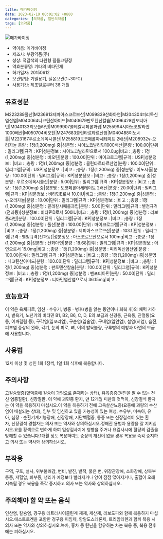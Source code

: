 ```yaml
---
title: 메가바이정
date: 2023-02-10 00:01:02 +0800
categories: [의약품, 일반의약품]
tags: [의약품]
---
```

![메가바이정](https://nedrug.mfds.go.kr/pbp/cmn/itemImageDownload/149875082827600025)

- 약이름: 메가바이정
- 제조사: 부광약품(주)
- 성상: 적갈색의 타원형 필름코팅정
- 약효분류명: 기타의 비타민제
- 허가일자: 20150612
- 보관방법: 기밀용기, 실온보관(1~30℃)
- 사용기간: 제조일로부터 36 개월
## 유효성분
M223289폴산|M236913제피아스코르브산|M099839산화아연|M204304피리독신염산염|M040064니코틴산아미드|M040679판토텐산칼슘|M096428벤포티아민|M040133리보플라빈|M099907콜레칼시페롤과립|M255994시아노코발라민1000배산|M050704비오틴|M247683콜린타르타르산염|M040488이노시톨|M223167우르소데옥시콜산|M255819토코페롤아세테이트 2배산|M208932γ-오리자놀
총량 : 1정(1,200mg) 중|성분명 : 시아노코발라민1000배산|분량 : 100.00|단위 : 밀리그램|규격 : KP|성분정보 : 시아노코발라민으로서 100.0μg|비고 : ;총량 : 1정(1,200mg) 중|성분명 : 비오틴|분량 : 100.00|단위 : 마이크로그램|규격 : USP|성분정보 : |비고 : ;총량 : 1정(1,200mg) 중|성분명 : 콜린타르타르산염|분량 : 100.00|단위 : 밀리그램|규격 : USP|성분정보 : |비고 : ;총량 : 1정(1,200mg) 중|성분명 : 이노시톨|분량 : 100.00|단위 : 밀리그램|규격 : KP|성분정보 : |비고 : ;총량 : 1정(1,200mg) 중|성분명 : 우르소데옥시콜산|분량 : 5.00|단위 : 밀리그램|규격 : KP|성분정보 : |비고 : ;총량 : 1정(1,200mg) 중|성분명 : 토코페롤아세테이트 2배산|분량 : 20.00|단위 : 밀리그램|규격 : KP|성분정보 : 비타민E로서 10.0IU|비고 : ;총량 : 1정(1,200mg) 중|성분명 : γ-오리자놀|분량 : 10.00|단위 : 밀리그램|규격 : KP|성분정보 : |비고 : ;총량 : 1정(1,200mg) 중|성분명 : 콜레칼시페롤과립|분량 : 5.00|단위 : 밀리그램|규격 : 별첨규격(전과동)|성분정보 : 비타민D로서 500IU|비고 : ;총량 : 1정(1,200mg) 중|성분명 : 리보플라빈|분량 : 100.00|단위 : 밀리그램|규격 : KP|성분정보 : |비고 : ;총량 : 1정(1,200mg) 중|성분명 : 폴산|분량 : 100.00|단위 : 마이크로그램|규격 : KP|성분정보 : |비고 : ;총량 : 1정(1,200mg) 중|성분명 : 제피아스코르브산|분량 : 103.1|단위 : 밀리그램|규격 : 별첨규격(전과동)|성분정보 : 아스코르브산으로서 100mg|비고 : ;총량 : 1정(1,200mg) 중|성분명 : 산화아연|분량 : 18.68|단위 : 밀리그램|규격 : KP|성분정보 : 아연으로서 15.0mg|비고 : ;총량 : 1정(1,200mg) 중|성분명 : 피리독신염산염|분량 : 100.00|단위 : 밀리그램|규격 : KP|성분정보 : |비고 : ;총량 : 1정(1,200mg) 중|성분명 : 니코틴산아미드|분량 : 100.00|단위 : 밀리그램|규격 : KP|성분정보 : |비고 : ;총량 : 1정(1,200mg) 중|성분명 : 판토텐산칼슘|분량 : 100.00|단위 : 밀리그램|규격 : KP|성분정보 : |비고 : ;총량 : 1정(1,200mg) 중|성분명 : 벤포티아민|분량 : 50.00|단위 : 밀리그램|규격 : KP|성분정보 : 티아민염산염으로서 36.15mg|비고 :
## 효능효과
이 약은 육체피로, 임신ㆍ수유기, 병중ㆍ병후(병을 앓는 동안이나 회복 후)의 체력 저하 시, 발육기, 노년기의 비타민 B1, B2, B6, C, D, E의 보급과 신경통, 근육통, 관절통(요통, 어깨결림 등), 구각염(입꼬리염), 구순염(입술염), 구내염(입안염), 설염(혀염), 습진, 피부염 증상의 완화, 각기, 눈의 피로, 뼈, 이의 발육불량, 구루병의 예방과 아연의 보급에 사용합니다.
## 사용법
12세 이상 및 성인 1회 1정씩, 1일 1회 식후에 복용합니다.
## 주의사항
고칼슘혈증(혈액중에 칼슘이 과잉으로 존재하는 상태), 유육종증(원인을 알 수 없는 전신 염증질환), 신장질환, 이 약에 과민증 환자, 만 12개월 미만의 젖먹이, 신장결석 환자는 이 약을 복용하지 마십시오.이 약을 복용하기 전에 고옥살산뇨증(요중에 과량의 수산염이 배설되는 상태), 임부 및 임신하고 있을 가능성이 있는 여성, 수유부, 미숙아, 유아, 심장ㆍ순환기계기능장애, 신장장애, 저단백혈증, 통풍 또는 신장결석이 있는 환자, 신장결석 경험자는 의사 또는 약사와 상의하십시오.정해진 용법과 용량을 잘 지키십시오.요를 황색으로 변하게 하여 임상검사치에 영향을 주거나 요검사시에 혈당의 검출을 방해할 수 있습니다.1개월 정도 복용하여도 증상의 개선이 없을 경우 복용을 즉각 중지하고 의사 또는 약사와 상의하십시오.
## 부작용
구역, 구토, 설사, 위부불쾌감, 변비, 발진, 발적, 묽은 변, 위장관장애, 소화장애, 상복부통증, 저혈압, 폐부종, 생리가 예정보다 빨라지거나 양이 점점 많아지거나, 출혈이 오래 지속될 경우 복용을 즉각 중지하고 의사 또는 약사와 상의하십시오.
## 주의해야 할 약 또는 음식
인산염, 칼슘염, 경구용 테트라사이클린계 제제, 제산제, 레보도파와 함께 복용하지 마십시오.에스트로겐을 포함한 경구용 피임제, 항알도스테론제, 트리암테렌과 함께 복용 시 의사 또는 약사와 상의하십시오.녹차, 홍차 등 탄닌을 함유하는 차는 복용 중, 복용 전후에는 피하십시오.

